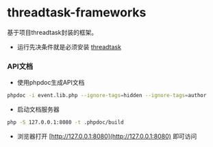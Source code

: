 # threadtask-frameworks
基于项目threadtask封装的框架。

* 运行先决条件就是必须安装 [threadtask](/talent518/threadtask)

### API文档
* 使用phpdoc生成API文档
```sh
phpdoc -i event.lib.php --ignore-tags=hidden --ignore-tags=author
```
* 启动文档服务器
```sh
php -S 127.0.0.1:8080 -t .phpdoc/build
```
* 浏览器打开 [http://127.0.0.1:8080](http://127.0.0.1:8080) 即可访问
